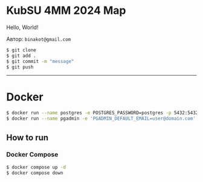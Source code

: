 # KubSU 4MM 2024 Map

Hello, World!

Автор: `binakot@gmail.com`

```bash
$ git clone
$ git add .
$ git commit -m "message"
$ git push
```

---

# Docker 

```bash
$ docker run --name postgres -e POSTGRES_PASSWORD=postgres -p 5432:5432 -d postgres:16.1
$ docker run --name pgadmin -e 'PGADMIN_DEFAULT_EMAIL=user@domain.com' -e 'PGADMIN_DEFAULT_PASSWORD=password' -p 80:80 -d dpage/pgadmin4:latest
```

## How to run

### Docker Compose

```bash
$ docker compose up -d
$ docker compose down
```
